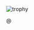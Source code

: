 <!-- [![Hits](https://hits.seeyoufarm.com/api/count/incr/badge.svg?url=https%3A%2F%2Fgithub.com%2FJalbin1307&count_bg=%2363D133&title_bg=%23555555&icon=&icon_color=%23C0AEAE&title=%F0%9F%8C%8F+Visits&edge_flat=false)](https://github.com/Jalbin1307) -->
<!-- [![Jalbin's GitHub stats](https://github-readme-stats.vercel.app/api?username=Jalbin1307)](https://github.com/anuraghazra/github-readme-stats) -->
![trophy](https://github-profile-trophy.vercel.app/?username=Jalbin1307&title=Commit,Repo,MultiLang&theme=juicyfresh)
<!-- ![trophy](https://github-profile-trophy.vercel.app/?username=Jalbin1307&theme=juicyfresh) -->
<!-- ![Top Langs](https://github-readme-stats.vercel.app/api/top-langs/?username=Jalbin1307&layout=compact) -->
<!--
**Jalbin1307/Jalbin1307** is a ✨ _special_ ✨ repository because its `README.md` (this file) appears on your GitHub profile.

Here are some ideas to get you started:

- 🔭 I’m currently working on ...
- 🌱 I’m currently learning ...
- 👯 I’m looking to collaborate on ...
- 🤔 I’m looking for help with ...
- 💬 Ask me about ...
- 📫 How to reach me: ...
- 😄 Pronouns: ...
- ⚡ Fun fact: ...
-->
@
